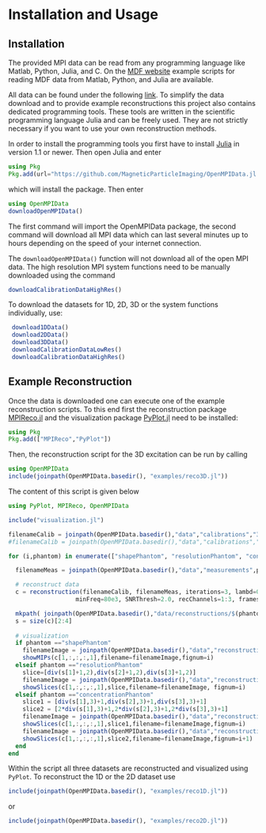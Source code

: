 # Installation and Usage

## Installation

The provided MPI data can be read from any programming language like Matlab, Python, Julia, and C.
On the [MDF website](https://github.com/MagneticParticleImaging/MDF) example scripts
for reading MDF data from Matlab, Python, and Julia are available.

All data can be found under the following [link](https://media.tuhh.de/ibi/openMPIData/data/). To simplify the data download and to provide example reconstructions this project also contains dedicated programming tools. These tools are written in the scientific programming language Julia and can be freely used. They are not strictly necessary if you want to use your own reconstruction methods.

In order to install the programming tools you first have to install [Julia](http://julialang.org/downloads/) in version 1.1 or newer. Then open Julia and enter
```julia
using Pkg
Pkg.add(url="https://github.com/MagneticParticleImaging/OpenMPIData.jl.git")
```
which will install the package. Then enter
```julia
using OpenMPIData
downloadOpenMPIData()
```
The first command will import the OpenMPIData package, the second command will download all MPI
data which can last several minutes up to hours depending on the speed of your internet connection.

The `downloadOpenMPIData()` function will not download all of the open MPI data. The high resolution MPI system functions need to be manually downloaded using the command
```julia
downloadCalibrationDataHighRes()
```
To download the datasets for 1D, 2D, 3D or the system functions individually, use:
```julia
 download1DData()
 download2DData()
 download3DData()
 downloadCalibrationDataLowRes()
 downloadCalibrationDataHighRes()
```

## Example Reconstruction

Once the data is downloaded one can execute one of the example reconstruction scripts. To this end first the reconstruction package [MPIReco.jl](https://github.com/MagneticParticleImaging/MPIReco.jl) and the visualization package [PyPlot.jl](https://github.com/JuliaPy/PyPlot.jl) need to be installed:
```julia
using Pkg
Pkg.add(["MPIReco","PyPlot"])
```
Then, the reconstruction script for the 3D excitation can be run by calling
```julia
using OpenMPIData
include(joinpath(OpenMPIData.basedir(), "examples/reco3D.jl"))
```
The content of this script is given below
```julia
using PyPlot, MPIReco, OpenMPIData

include("visualization.jl")

filenameCalib = joinpath(OpenMPIData.basedir(),"data","calibrations","3.mdf")
#filenameCalib = joinpath(OpenMPIData.basedir(),"data","calibrations","6.mdf") # High Resolution

for (i,phantom) in enumerate(["shapePhantom", "resolutionPhantom", "concentrationPhantom"])

  filenameMeas = joinpath(OpenMPIData.basedir(),"data","measurements",phantom,"3.mdf")

  # reconstruct data
  c = reconstruction(filenameCalib, filenameMeas, iterations=3, lambd=0.001, bgCorrectionInternal=false,
                   minFreq=80e3, SNRThresh=2.0, recChannels=1:3, frames=1:1000, nAverages=1000)

  mkpath( joinpath(OpenMPIData.basedir(),"data/reconstructions/$(phantom)"))
  s = size(c)[2:4]
  
  # visualization
  if phantom =="shapePhantom"
    filenameImage = joinpath(OpenMPIData.basedir(),"data","reconstructions","$phantom","reconstruction3D.png")
    showMIPs(c[1,:,:,:,1],filename=filenameImage,fignum=i)
  elseif phantom =="resolutionPhantom"
    slice=[div(s[1]+1,2),div(s[2]+1,2),div(s[3]+1,2)]
    filenameImage = joinpath(OpenMPIData.basedir(),"data","reconstructions","$phantom","reconstruction3D.png")
    showSlices(c[1,:,:,:,1],slice,filename=filenameImage, fignum=i)
  elseif phantom =="concentrationPhantom"
    slice1 = [div(s[1],3)+1,div(s[2],3)+1,div(s[3],3)+1]
    slice2 = [2*div(s[1],3)+1,2*div(s[2],3)+1,2*div(s[3],3)+1]
    filenameImage = joinpath(OpenMPIData.basedir(),"data","reconstructions","$phantom","reconstruction3D_1.png")
    showSlices(c[1,:,:,:,1],slice1,filename=filenameImage,fignum=i)
    filenameImage = joinpath(OpenMPIData.basedir(),"data","reconstructions","$phantom","reconstruction3D_2.png")
    showSlices(c[1,:,:,:,1],slice2,filename=filenameImage,fignum=i+1)
  end
end
```
Within the script all three datasets are reconstructed and visualized using `PyPlot`. 
To reconstruct the 1D or the 2D dataset use
```julia
include(joinpath(OpenMPIData.basedir(), "examples/reco1D.jl"))
```
or
```julia
include(joinpath(OpenMPIData.basedir(), "examples/reco2D.jl"))
```
